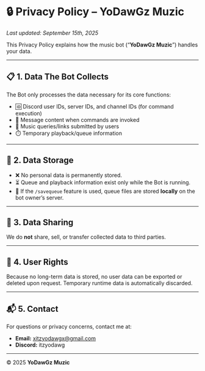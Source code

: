 # 🔒 Privacy Policy – YoDawGz Muzic

*Last updated: September 15th, 2025*

This Privacy Policy explains how the music bot (“**YoDawGz Muzic**”) handles your data.

---

## 📋 1. Data The Bot Collects
The Bot only processes the data necessary for its core functions:

- 🆔 Discord user IDs, server IDs, and channel IDs (for command execution)  
- 💬 Message content when commands are invoked  
- 🎵 Music queries/links submitted by users  
- ⏱️ Temporary playback/queue information  

---

## 💾 2. Data Storage
- ❌ No personal data is permanently stored.  
- ⏳ Queue and playback information exist only while the Bot is running.  
- 💽 If the `/savequeue` feature is used, queue files are stored **locally** on the bot owner’s server.  

---

## 🔗 3. Data Sharing
We do **not** share, sell, or transfer collected data to third parties.

---

## 🙋 4. User Rights
Because no long-term data is stored, no user data can be exported or deleted upon request. Temporary runtime data is automatically discarded.

---

## 📬 5. Contact
For questions or privacy concerns, contact me at:  

- **Email:** xitzyodawgx@gmail.com  
- **Discord:** itzyodawg  

---

© 2025 **YoDawGz Muzic**
